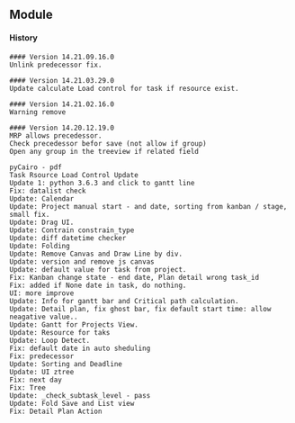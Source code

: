 ## Module <Project Native>

#### History

    #### Version 14.21.09.16.0
    Unlink predecessor fix.
    
    #### Version 14.21.03.29.0
    Update calculate Load control for task if resource exist.
    
    #### Version 14.21.02.16.0
    Warning remove
    
    #### Version 14.20.12.19.0
    MRP allows precedessor.
    Check precedessor befor save (not allow if group)
    Open any group in the treeview if related field

    pyCairo - pdf
    Task Rsource Load Control Update
    Update 1: python 3.6.3 and click to gantt line
    Fix: datalist check
    Update: Calendar
    Update: Project manual start - and date, sorting from kanban / stage, small fix.
    Update: Drag UI.
    Update: Contrain constrain_type
    Update: diff datetime checker
    Update: Folding
    Update: Remove Canvas and Draw Line by div.
    Update: version and remove js canvas
    Update: default value for task from project.
    Fix: Kanban change state - end date, Plan detail wrong task_id
    Fix: added if None date in task, do nothing.
    UI: more improve
    Update: Info for gantt bar and Critical path calculation.
    Update: Detail plan, fix ghost bar, fix default start time: allow neagative value..
    Update: Gantt for Projects View.
    Update: Resource for taks
    Update: Loop Detect.
    Fix: default date in auto sheduling
    Fix: predecessor
    Update: Sorting and Deadline
    Update: UI ztree
    Fix: next day
    Fix: Tree
    Update: _check_subtask_level - pass
    Update: Fold Save and List view
    Fix: Detail Plan Action
